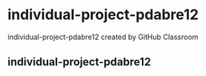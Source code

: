 # individual-project-pdabre12
individual-project-pdabre12 created by GitHub Classroom
## individual-project-pdabre12
